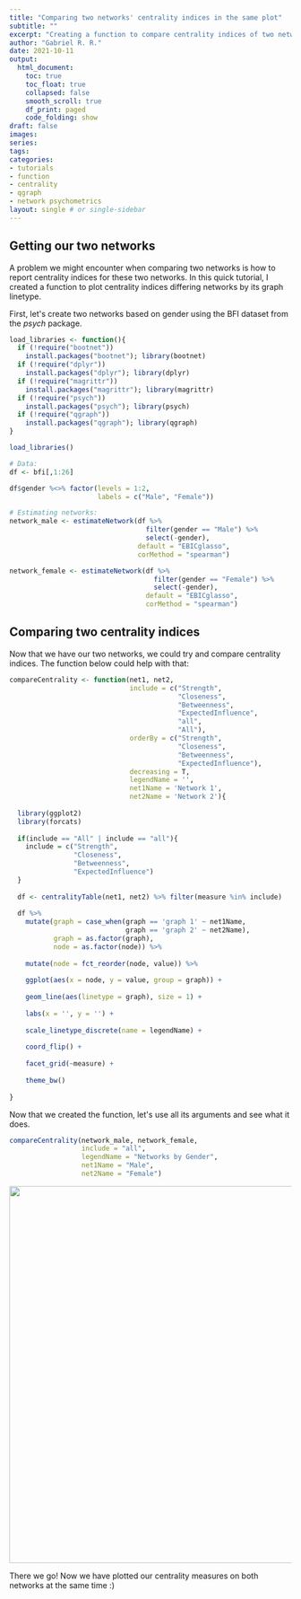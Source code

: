 ```yaml
---
title: "Comparing two networks' centrality indices in the same plot"
subtitle: ""
excerpt: "Creating a function to compare centrality indices of two networks"
author: "Gabriel R. R."
date: 2021-10-11
output: 
  html_document:
    toc: true
    toc_float: true
    collapsed: false
    smooth_scroll: true
    df_print: paged
    code_folding: show
draft: false
images:
series:
tags:
categories:
- tutorials
- function
- centrality
- qgraph
- network psychometrics
layout: single # or single-sidebar
---
```

## Getting our two networks

A problem we might encounter when comparing two networks is how to report
centrality indices for these two networks. In this quick tutorial, I created
a function to plot centrality indices differing networks by its graph linetype.

First, let's create two networks based on gender using the BFI dataset from the
*psych* package.


```r
load_libraries <- function(){
  if (!require("bootnet"))
    install.packages("bootnet"); library(bootnet)
  if (!require("dplyr"))
    install.packages("dplyr"); library(dplyr)
  if (!require("magrittr"))
    install.packages("magrittr"); library(magrittr)
  if (!require("psych"))
    install.packages("psych"); library(psych)
  if (!require("qgraph"))
    install.packages("qgraph"); library(qgraph)
}

load_libraries()

# Data:
df <- bfi[,1:26]

df$gender %<>% factor(levels = 1:2,
                      labels = c("Male", "Female"))

# Estimating networks:
network_male <- estimateNetwork(df %>% 
                                  filter(gender == "Male") %>% 
                                  select(-gender),
                                default = "EBICglasso",
                                corMethod = "spearman")

network_female <- estimateNetwork(df %>%
                                    filter(gender == "Female") %>% 
                                    select(-gender),
                                  default = "EBICglasso",
                                  corMethod = "spearman")
```


## Comparing two centrality indices

Now that we have our two networks, we could try and compare centrality indices.
The function below could help with that:


```r
compareCentrality <- function(net1, net2,
                              include = c("Strength",
                                          "Closeness",
                                          "Betweenness",
                                          "ExpectedInfluence",
                                          "all",
                                          "All"),
                              orderBy = c("Strength",
                                          "Closeness",
                                          "Betweenness",
                                          "ExpectedInfluence"),
                              decreasing = T,
                              legendName = '',
                              net1Name = 'Network 1',
                              net2Name = 'Network 2'){
  
  library(ggplot2)
  library(forcats)
  
  if(include == "All" | include == "all"){
    include = c("Strength",
                "Closeness",
                "Betweenness",
                "ExpectedInfluence")
  }
  
  df <- centralityTable(net1, net2) %>% filter(measure %in% include)
  
  df %>% 
    mutate(graph = case_when(graph == 'graph 1' ~ net1Name,
                             graph == 'graph 2' ~ net2Name),
           graph = as.factor(graph),
           node = as.factor(node)) %>% 
    
    mutate(node = fct_reorder(node, value)) %>% 
    
    ggplot(aes(x = node, y = value, group = graph)) +
    
    geom_line(aes(linetype = graph), size = 1) +
    
    labs(x = '', y = '') +
    
    scale_linetype_discrete(name = legendName) +
    
    coord_flip() +
    
    facet_grid(~measure) +
    
    theme_bw()
  
}
```

Now that we created the function, let's use all its arguments and see what it
does.


```r
compareCentrality(network_male, network_female,
                  include = "all",
                  legendName = "Networks by Gender",
                  net1Name = "Male",
                  net2Name = "Female")
```

<img src="{{< blogdown/postref >}}index_files/figure-html/using compareCentrality-1.png" width="672" />

There we go! Now we have plotted our centrality measures on both networks at
the same time :)
